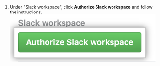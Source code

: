 1. Under "Slack workspace", click **Authorize Slack workspace** and follow the instructions. ![Authorize Slack workspace button](/assets/images/help/settings/scheduled-reminders-authorize-slack.png)
